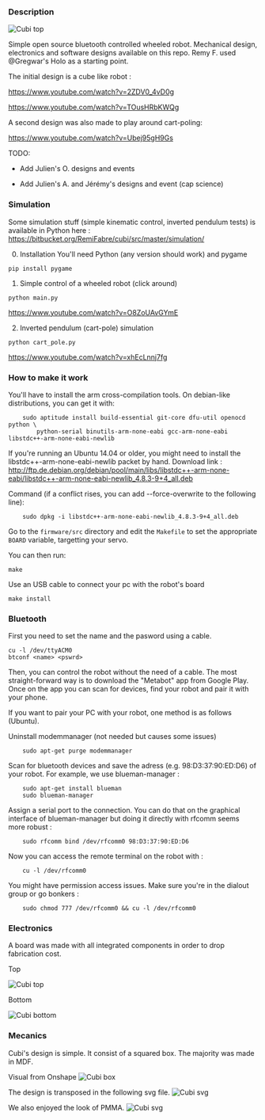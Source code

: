 ### Description

![Cubi top](/Docs/Pictures/20210706_094955.jpg)

Simple open source bluetooth controlled wheeled robot. Mechanical design, electronics and software designs available on this repo.
Remy F. used @Gregwar's Holo as a starting point.

The initial design is a cube like robot :

https://www.youtube.com/watch?v=2ZDV0_4vD0g

https://www.youtube.com/watch?v=TOusHRbKWQg

A second design was also made to play around cart-poling:

https://www.youtube.com/watch?v=Ubej95gH9Gs

TODO:

- Add Julien's O. designs and events

- Add Julien's A. and Jérémy's designs and event (cap science)


### Simulation
Some simulation stuff (simple kinematic control, inverted pendulum tests) is available in Python here :
https://bitbucket.org/RemiFabre/cubi/src/master/simulation/

0) Installation
You'll need Python (any version should work) and pygame
```
pip install pygame
```

1) Simple control of a wheeled robot (click around)
```
python main.py
```
https://www.youtube.com/watch?v=O8ZoUAvGYmE

2) Inverted pendulum (cart-pole) simulation
```
python cart_pole.py
```
https://www.youtube.com/watch?v=xhEcLnnj7fg




### How to make it work
You'll have to install the arm cross-compilation tools. On debian-like distributions,
you can get it with:

```
    sudo aptitude install build-essential git-core dfu-util openocd python \
        python-serial binutils-arm-none-eabi gcc-arm-none-eabi libstdc++-arm-none-eabi-newlib
```
If you're running an Ubuntu 14.04 or older, you might need to install the libstdc++-arm-none-eabi-newlib packet by hand. Download link :
http://ftp.de.debian.org/debian/pool/main/libs/libstdc++-arm-none-eabi/libstdc++-arm-none-eabi-newlib_4.8.3-9+4_all.deb

Command (if a conflict rises, you can add --force-overwrite to the following line):
```
	sudo dpkg -i libstdc++-arm-none-eabi-newlib_4.8.3-9+4_all.deb
```
Go to the `firmware/src` directory and edit the `Makefile` to set the appropriate
`BOARD` variable, targetting your servo.

You can then run:

```
make
```

Use an USB cable to connect your pc with the robot's board

```
make install
```
### Bluetooth

First you need to set the name and the pasword using a cable.

```
cu -l /dev/ttyACM0
btconf <name> <pswrd>
```


Then, you can control the robot without the need of a cable. The most straight-forward way is to download the "Metabot" app from Google Play. Once on the app you can scan for devices, find your robot and pair it with your phone.




If you want to pair your PC with your robot, one method is as follows (Ubuntu).

Uninstall modemmanager (not needed but causes some issues)

```
    sudo apt-get purge modemmanager
```

Scan for bluetooth devices and save the adress (e.g. 98:D3:37:90:ED:D6) of your robot. For example, we use blueman-manager :

```
    sudo apt-get install blueman
    sudo blueman-manager
```

Assign a serial port to the connection. You can do that on the graphical interface of blueman-manager but doing it directly with rfcomm seems more robust :

```
    sudo rfcomm bind /dev/rfcomm0 98:D3:37:90:ED:D6
```

Now you can access the remote terminal on the robot with :

```
    cu -l /dev/rfcomm0
```

You might have permission access issues. Make sure you're in the dialout group or go bonkers :

```
    sudo chmod 777 /dev/rfcomm0 && cu -l /dev/rfcomm0
```

### Electronics

A board was made with all integrated components in order to drop fabrication cost. 

Top

![Cubi top](/Docs/Pictures/top.jpg)

Bottom

![Cubi bottom](/Docs/Pictures/bottom.jpg)

### Mecanics

Cubi's design is simple. It consist of a squared box. The majority was made in MDF.

Visual from Onshape
![Cubi box](/Docs/Pictures/box.jpg)

The design is transposed in the following svg file.
![Cubi svg](/Docs/Pictures/cubi.jpg)

We also enjoyed the look of PMMA.
![Cubi svg](/Docs/Pictures/20210706_095217.jpg)

